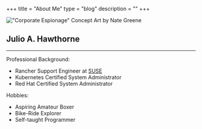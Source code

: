 +++
title = "About Me"
type = "blog"
description = ""
+++

!["Corporate Espionage" Concept Art by Nate Greene](/img/CorporateEspionageFinal.jpg)

## Julio A. Hawthorne
---
Professional Background:
- Rancher Support Engineer at [SUSE](https://suse.com)
- Kubernetes Certified System Administrator
- Red Hat Certified System Administrator

Hobbies:
- Aspiring Amateur Boxer
- Bike-Ride Explorer
- Self-taught Programmer
 
